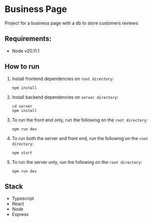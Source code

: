 # Business Page
Project for a business page with a db to store customers reviews

## Requirements:
- Node v20.11.1

## How to run
1. Install frontend dependencies on `root directory`:
    ```commandline
    npm install
    ```
2. Install backend dependencies on `server directory`:
    ```commandline
    cd server
    npm install
    ```
3. To run the front end only, run the following on the `root directory`:
    ```commandline
    npm run dev
    ```
4. To run both the server and front end, run the following on the `root directory`:
    ```commandline
    npm start
    ```
5. To run the server only, run the following on the `root directory`:
    ```
    npm run dev
    ```
## Stack
- Typescript
- React
- Node
- Express